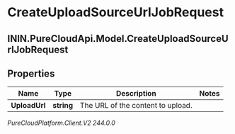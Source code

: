 # CreateUploadSourceUrlJobRequest

## ININ.PureCloudApi.Model.CreateUploadSourceUrlJobRequest

## Properties

|Name | Type | Description | Notes|
|------------ | ------------- | ------------- | -------------|
| **UploadUrl** | **string** | The URL of the content to upload. | |



_PureCloudPlatform.Client.V2 244.0.0_
